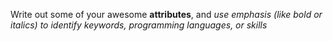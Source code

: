 Write out some of your awesome **attributes**, and _use emphasis (like bold or italics) to identify keywords, programming languages, or skills_ 

